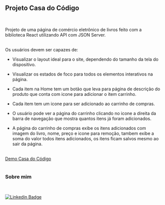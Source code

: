 ## Projeto Casa do Código
<br>

Projeto de uma página de comércio eletrônico de livros feito com a biblioteca React utilizando API com JSON Server.
<br><br>

Os usuários devem ser capazes de:

* Visualizar o layout ideal para o site, dependendo do tamanho da tela do dispositivo.

* Visualizar os estados de foco para todos os elementos interativos na página.

* Cada item na Home tem um botão que leva para página de descrição do produto que conta com icone para adicionar o item carrinho.

* Cada item tem um icone para ser adicionado ao carrinho de compras.

* O usuário pode ver a página do carrinho clicando no icone a direita da barra de navegação que mostra quantos itens já foram adicionados.

* A página do carrinho de compras exibe os itens adicionados com imagem do livro, nome, preço e icone para remoção, tambem exibe a soma do valor todos itens adicionados, os itens ficam salvos mesmo ao sair da página.
<br><br>

[Demo Casa do Código](https://casa-do-codigo-lkwo7yona-rafael-pc.vercel.app/)
<br><br>

### Sobre mim
<br>

[![Linkedin Badge](https://img.shields.io/badge/LinkedIn-%230077B5.svg?&style=flat-square&logo=linkedin&logoColor=white=LINK_LINKEDIN)](https://www.linkedin.com/in/rafael-pereira-01ab6012a/)

